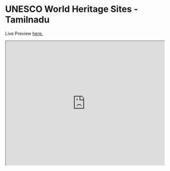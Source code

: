 <h1 style="align-items: center">UNESCO World Heritage Sites - Tamilnadu</h1>

Live Preview <a href="https://wavi.ng/@future89vaada/" target="_blank">here.</a>

<iframe width="510px" height="400px" src="https://wavi.ng/@future89vaada/"></iframe>
